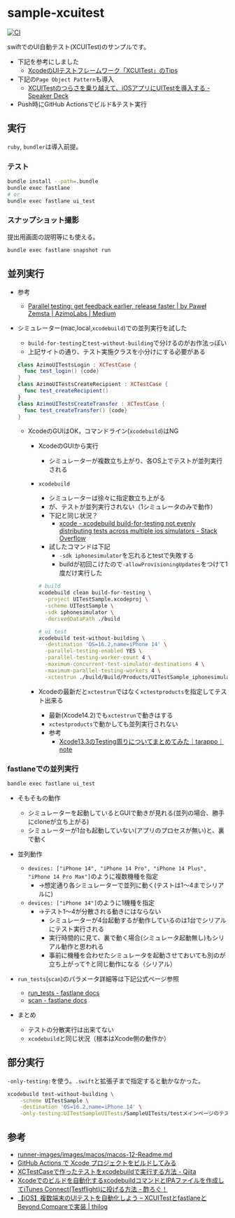 # sample-xcuitest

[![CI](https://github.com/mozkzki/sample-xcuitest/actions/workflows/main.yml/badge.svg)](https://github.com/mozkzki/sample-xcuitest/actions/workflows/main.yml)

swiftでのUI自動テスト(XCUITest)のサンプルです。

- 下記を参考にしました
  - [XcodeのUIテストフレームワーク「XCUITest」のTips](https://qiita.com/y-some/items/d0c32f6e60e8ea2367fa)
- 下記の`Page Object Pattern`も導入
  - [XCUITestのつらさを乗り越えて、iOSアプリにUITestを導入する - Speaker Deck](https://speakerdeck.com/satotakeshi/xcuitestfalseturasawocheng-riyue-ete-iosahuriniuitestwodao-ru-suru?slide=33)
- Push時にGitHub Actionsでビルド&テスト実行

## 実行

`ruby`, `bundler`は導入前提。

### テスト

```bash
bundle install --path=.bundle
bundle exec fastlane
# or
bundle exec fastlane ui_test
```

### スナップショット撮影

提出用画面の説明等にも使える。

```bash
bundle exec fastlane snapshot run
```

## 並列実行

- 参考
  - [Parallel testing: get feedback earlier, release faster | by Paweł Zemsta | AzimoLabs | Medium](https://medium.com/azimolabs/parallel-testing-get-feedback-earlier-release-faster-b66d4dd08930)
- シミュレーター(mac,local,`xcodebuild`)での並列実行を試した
  - `build-for-testing`と`test-without-building`で分けるのがお作法っぽい
  - 上記サイトの通り、テスト実施クラスを小分けにする必要がある

  ```swift
  class AzimoUITestsLogin : XCTestCase {
    func test_login() {code}
  }
  class AzimoUITestsCreateRecipient : XCTestCase {
    func test_createRecipient()
  }
  class AzimoUITestsCreateTransfer : XCTestCase {
    func test_createTransfer() {code}
  }
  ```

  - XcodeのGUIはOK，コマンドライン(`xcodebuild`)はNG
    - XcodeのGUIから実行
      - シミュレーターが複数立ち上がり、各OS上でテストが並列実行される
    - `xcodebuild`
      - シミュレーターは徐々に指定数立ち上がる
      - が、テストが並列実行されない（1シミュレータのみで動作）
      - 下記と同じ状況？
        - [xcode - xcodebuild build-for-testing not evenly distributing tests across multiple ios simulators - Stack Overflow](https://stackoverflow.com/questions/72989993/xcodebuild-build-for-testing-not-evenly-distributing-tests-across-multiple-ios-s)
      - 試したコマンドは下記
        - `-sdk iphonesimulator`を忘れるとtestで失敗する
        - buildが初回こけたので`-allowProvisioningUpdates`をつけて1度だけ実行した

      ```bash
      # build
      xcodebuild clean build-for-testing \
        -project UITestSample.xcodeproj \
        -scheme UITestSample \
        -sdk iphonesimulator \
        -derivedDataPath ./build

      # ui test
      xcodebuild test-without-building \
        -destination 'OS=16.2,name=iPhone 14' \
        -parallel-testing-enabled YES \
        -parallel-testing-worker-count 4 \
        -maximum-concurrent-test-simulator-destinations 4 \
        -maximum-parallel-testing-workers 4 \
        -xctestrun ./build/Build/Products/UITestSample_iphonesimulator16.2-arm64-x86_64.xctestrun
      ```

    - Xcodeの最新だと`xctestrun`ではなく`xctestproducts`を指定してテスト出来る
      - 最新(Xcode14.2)でも`xctestrun`で動きはする
      - `xctestproducts`で動かしても並列実行されない
      - 参考
        - [Xcode13.3のTesting周りについてまとめてみた｜tarappo｜note](https://note.com/tarappo/n/na3c50cbc2fab)

### fastlaneでの並列実行

```bash
bandle exec fastlane ui_test
```

- そもそもの動作
  - シミュレーターを起動しているとGUIで動きが見れる(並列の場合、勝手にcloneが立ち上がる)
  - シミュレーターが1台も起動していない(アプリのプロセスが無い)と、裏で動く

- 並列動作
  - `devices: ["iPhone 14", "iPhone 14 Pro", "iPhone 14 Plus", "iPhone 14 Pro Max"]`のように複数機種を指定
    - →想定通り各シミュレーターで並列に動く(テストは1〜4までシリアルに)
  - `devices: ["iPhone 14"]`のように1機種を指定
    - →テスト1〜4が分散される動きにはならない
      - シミュレーターが4台起動するが動作しているのは1台でシリアルにテスト実行される
      - 実行時間的に見て、裏で動く場合(シミュレータ起動無し)もシリアル動作と思われる
      - 事前に機種を合わせたシミュレータを起動させておいても別のが立ち上がって↑と同じ動作になる（シリアル）

- `run_tests`(`scan`)のパラメータ詳細等は下記公式ページ参照
  - [run_tests - fastlane docs](https://docs.fastlane.tools/actions/run_tests/)
  - [scan - fastlane docs](http://docs.fastlane.tools/actions/scan/#scan)

- まとめ
  - テストの分散実行は出来てない
  - `xcodebuild`と同じ状況（根本はXcode側の動作か）

## 部分実行

`-only-testing:`を使う。`.swift`と拡張子まで指定すると動かなかった。

```bash
xcodebuild test-without-building \
    -scheme UITestSample \
    -destination 'OS=16.2,name=iPhone 14' \
    -only-testing:UITestSampleUITests/SampleUITests/testメインページのテスト
```

## 参考

- [runner-images/images/macos/macos-12-Readme.md](https://github.com/actions/runner-images/blob/main/images/macos/macos-12-Readme.md)
- [GitHub Actions で Xcode プロジェクトをビルドしてみる](https://zenn.dev/koogawa/articles/54ff450a6dc5fd)
- [XCTestCaseで作ったテストをxcodebuildで実行する方法 - Qiita](https://qiita.com/gremito/items/835f06511b80e4efafff)
- [Xcodeでのビルドを自動化するxcodebuildコマンドとIPAファイルを作成してiTunes Connect(Testflight)に投げる方法 - 酢ろぐ！](https://blog.ch3cooh.jp/entry/20150210/1423573065)
- [【iOS】複数端末のUIテストを自動化しよう – XCUITestとfastlaneとBeyond Compareで実装 | thilog](https://thilog.com/xcode-xcuitest-fastlane/)
